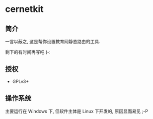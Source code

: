 # cernetkit

## 简介

一言以蔽之, 这是帮你设置教育网静态路由的工具.

剩下的有时间再写吧 (-:


## 授权

* GPLv3+


## 操作系统

主要运行在 Windows 下, 但软件主体是 Linux 下开发的, 原因显而易见 ;-P


<!-- vim:set ai et ts=4 sw=4 sts=4 fenc=utf-8: -->
